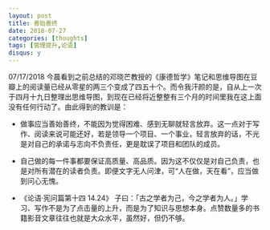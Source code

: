 ```yaml
---
layout: post
title: 善始善终
date: 2018-07-27
categories: [thoughts]
tags: [管理提升,论语]
disqus: y
---
```


07/17/2018 今晨看到之前总结的邓晓芒教授的《康德哲学》笔记和思维导图在豆瓣上的阅读量已经从零星的两三个变成了四五十个。而令我汗颜的是，自从上一次于四月十九日整理出思维导图，到现在已经将近整整有三个月的时间里我在这上面没有任何行动了。由此得到的教训是：

* 做事应当善始善终，不能因为觉得困难、感到无聊就轻言放弃。这一点对于写作、阅读来说可能还好，若是领导一个项目、一个事业，轻言放弃的话，不光是对自己的承诺与志向不负责任，更是耽误了项目和团队的成员。

* 自己做的每一件事都要保证高质量、高品质。因为这不仅仅是对自己负责，也是对所有潜在的读者负责。即便文字无人问津，可“人在做，天在看”，应当做到问心无愧。

* 《论语·宪问篇第十四 14.24》 子曰：「古之学者为己，今之学者为人。」学习、写作不是为了点击量的上升，而是为了知识与思想本身。点赞数量多的书籍影音文章往往也就是大众水平，虽然好，但仍不够。
